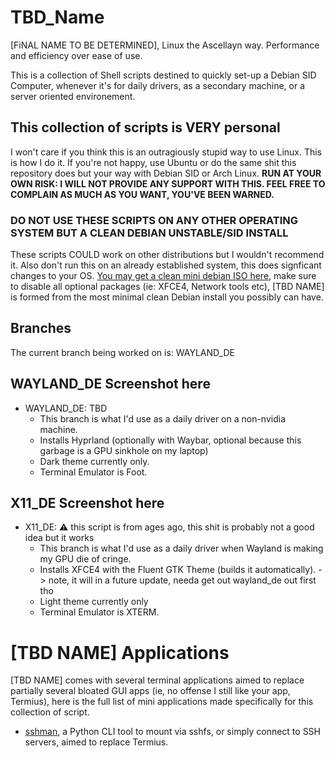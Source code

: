# TBD_Name
[FiNAL NAME TO BE DETERMINED], Linux the Ascellayn way. Performance and efficiency over ease of use.

This is a collection of Shell scripts destined to quickly set-up a Debian SID Computer, whenever it's for daily drivers, as a secondary machine, or a server oriented environement.

## This collection of scripts is VERY personal
I won't care if you think this is an outragiously stupid way to use Linux. This is how I do it. If you're not happy, use Ubuntu or do the same shit this repository does but your way with Debian SID or Arch Linux.
**RUN AT YOUR OWN RISK: I WILL NOT PROVIDE ANY SUPPORT WITH THIS. FEEL FREE TO COMPLAIN AS MUCH AS YOU WANT, YOU'VE BEEN WARNED.**

### DO NOT USE THESE SCRIPTS ON ANY OTHER OPERATING SYSTEM BUT A CLEAN DEBIAN UNSTABLE/SID INSTALL
These scripts COULD work on other distributions but I wouldn't recommend it. Also don't run this on an already established system, this does signficant changes to your OS. [You may get a clean mini debian ISO here](https://d-i.debian.org/daily-images/amd64/daily/netboot/), make sure to disable all optional packages (ie: XFCE4, Network tools etc), [TBD NAME] is formed from the most minimal clean Debian install you possibly can have.

## Branches
The current branch being worked on is: WAYLAND_DE

## WAYLAND_DE Screenshot here
- WAYLAND_DE: TBD
  - This branch is what I'd use as a daily driver on a non-nvidia machine.
  - Installs Hyprland (optionally with Waybar, optional because this garbage is a GPU sinkhole on my laptop)
  - Dark theme currently only.
  - Terminal Emulator is Foot.

## X11_DE Screenshot here
- X11_DE: ⚠️ this script is from ages ago, this shit is probably not a good idea but it works
  - This branch is what I'd use as a daily driver when Wayland is making my GPU die of cringe.
  - Installs XFCE4 with the Fluent GTK Theme (builds it automatically). -> note, it will in a future update, needa get out wayland_de out first tho
  - Light theme currently only
  - Terminal Emulator is XTERM.
 
# [TBD NAME] Applications
[TBD NAME] comes with several terminal applications aimed to replace partially several bloated GUI apps (ie, no offense I still like your app, Termius), here is the full list of mini applications made specifically for this collection of script.
- [sshman](https://github.com/SiriusBYT/TBD_Name/tree/main/WAYLAND_DE/rootfs/System/Applications/adellian_sshman), a Python CLI tool to mount via sshfs, or simply connect to SSH servers, aimed to replace Termius. 
